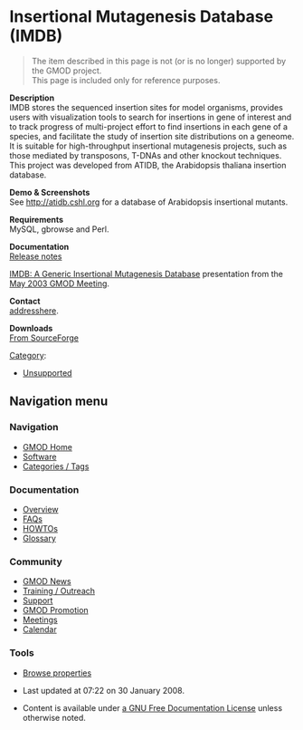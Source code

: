 



<span id="top"></span>




# <span dir="auto">Insertional Mutagenesis Database (IMDB)</span>









> The item described in this page is not (or is no longer) supported by
> the GMOD project.  
> This page is included only for reference purposes.

**Description**    
IMDB stores the sequenced insertion sites for model organisms, provides
users with visualization tools to search for insertions in gene of
interest and to track progress of multi-project effort to find
insertions in each gene of a species, and facilitate the study of
insertion site distributions on a geneome. It is suitable for
high-throughput insertional mutagenesis projects, such as those mediated
by transposons, T-DNAs and other knockout techniques. This project was
developed from ATIDB, the Arabidopsis thaliana insertion database.

<!-- -->

**Demo & Screenshots**    
See <a href="http://atidb.cshl.org/" class="external text"
rel="nofollow">http://atidb.cshl.org</a> for a database of Arabidopsis
insertional mutants.

<!-- -->

**Requirements**    
MySQL, gbrowse and Perl.

<!-- -->

**Documentation**    
<a href="http://sourceforge.net/project/shownotes.php?release_id=157273"
class="external text" rel="nofollow">Release notes</a>

<a href="https://raw.githubusercontent.com/GMOD/gmod.github.io/main/mediawiki/images/f/f0/IMDB.ppt" class="internal"
title="IMDB.ppt">IMDB: A Generic Insertional Mutagenesis Database</a>
presentation from the [May 2003 GMOD
Meeting](May_2003_GMOD_Meeting "May 2003 GMOD Meeting").

<!-- -->

**Contact**    
<a
href="http://gmod.org/mediawiki/index.php?title=Addresshere&amp;action=edit&amp;redlink=1"
class="new" title="Addresshere (page does not exist)">addresshere</a>.

<!-- -->

**Downloads**    
<a href="http://sourceforge.net/project/showfiles.php?group_id=27707"
class="external text" rel="nofollow">From SourceForge</a>




[Category](Special%3ACategories "Special%3ACategories"):

- [Unsupported](Category%3AUnsupported "Category%3AUnsupported")






## Navigation menu









### Navigation



- <span id="n-GMOD-Home">[GMOD Home](Main_Page)</span>
- <span id="n-Software">[Software](GMOD_Components)</span>
- <span id="n-Categories-.2F-Tags">[Categories /
  Tags](Categories)</span>




### Documentation



- <span id="n-Overview">[Overview](Overview)</span>
- <span id="n-FAQs">[FAQs](Category%3AFAQ)</span>
- <span id="n-HOWTOs">[HOWTOs](Category%3AHOWTO)</span>
- <span id="n-Glossary">[Glossary](Glossary)</span>




### Community



- <span id="n-GMOD-News">[GMOD News](GMOD_News)</span>
- <span id="n-Training-.2F-Outreach">[Training /
  Outreach](Training_and_Outreach)</span>
- <span id="n-Support">[Support](Support)</span>
- <span id="n-GMOD-Promotion">[GMOD Promotion](GMOD_Promotion)</span>
- <span id="n-Meetings">[Meetings](Meetings)</span>
- <span id="n-Calendar">[Calendar](Calendar)</span>




### Tools

- <span id="t-smwbrowselink"><a href="Special%3ABrowse/Insertional_Mutagenesis_Database_(IMDB)"
  rel="smw-browse">Browse properties</a></span>



- <span id="footer-info-lastmod">Last updated at 07:22 on 30 January
  2008.</span>
<!-- - <span id="footer-info-viewcount">12,498 page views.</span> -->
- <span id="footer-info-copyright">Content is available under
  <a href="http://www.gnu.org/licenses/fdl-1.3.html" class="external"
  rel="nofollow">a GNU Free Documentation License</a> unless otherwise
  noted.</span>

<!-- -->



<!-- -->




